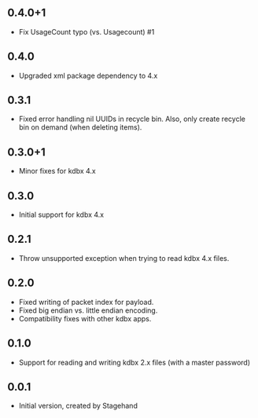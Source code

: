 ## 0.4.0+1

- Fix UsageCount typo (vs. Usagecount) #1

## 0.4.0

- Upgraded xml package dependency to 4.x

## 0.3.1

- Fixed error handling nil UUIDs in recycle bin.
  Also, only create recycle bin on demand (when deleting items).

## 0.3.0+1

- Minor fixes for kdbx 4.x

## 0.3.0

- Initial support for kdbx 4.x

## 0.2.1

- Throw unsupported exception when trying to read kdbx 4.x files.

## 0.2.0

- Fixed writing of packet index for payload.
- Fixed big endian vs. little endian encoding.
- Compatibility fixes with other kdbx apps.

## 0.1.0

- Support for reading and writing kdbx 2.x files
  (with a master password)


## 0.0.1

- Initial version, created by Stagehand
